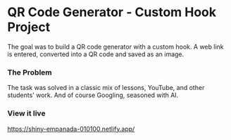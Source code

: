 # QR Code Generator - Custom Hook Project

The goal was to build a QR code generator with a custom hook. A web link is entered, converted into a QR code and saved as an image.

### The Problem

The task was solved in a classic mix of lessons, YouTube, and other students' work. And of course Googling, seasoned with AI.

### View it live

https://shiny-empanada-010100.netlify.app/
